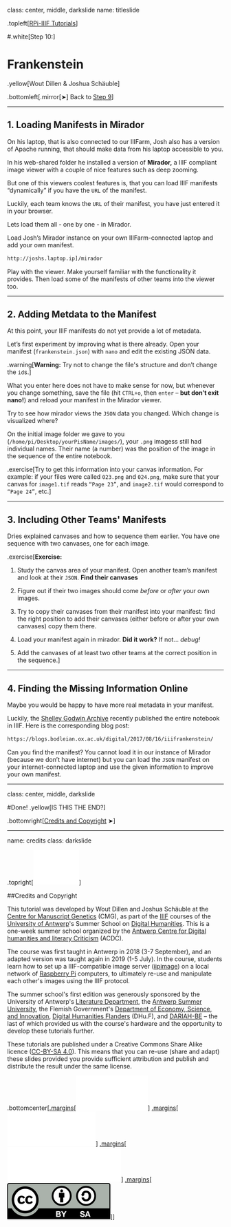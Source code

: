 class: center, middle, darkslide
name: titleslide

.topleft[[RPi-IIIF Tutorials](index.html)] 

#.white[Step 10:]

# Frankenstein 
.yellow[Wout Dillen & Joshua Schäuble]

.bottomleft[.mirror[&#10148;] Back to [Step 9](step9.html)]

---

## 1. Loading Manifests in Mirador

On his laptop, that is also connected to our IIIFarm, Josh also has a version of Apache running, that should make data from his laptop accessible to you. 

In his web-shared folder he installed a version of **Mirador,** a IIIF compliant image viewer with a couple of nice features such as deep zooming.

But one of this viewers coolest features is, that you can load IIIF manifests “dynamically” if you have the `URL` of the manifest.

Luckily, each team knows the `URL` of their manifest, you have just entered it in your browser.

Lets load them all - one by one - in Mirador.

Load Josh’s Mirador instance on your own IIIFarm-connected laptop and add your own manifest.

```bash
http://joshs.laptop.ip]/mirador
```

Play with the viewer. Make yourself  familiar with the functionality it provides. Then load some of the manifests of other teams into the viewer too.

---

## 2. Adding Metdata to the Manifest

At this point, your IIIF manifests do not yet provide a lot of metadata. 

Let’s first experiment by improving what is there already. Open your manifest (`frankenstein.json`) with `nano` and edit the existing JSON data.

.warning[**Warning:** Try not to change the file's structure and don’t change the `id`s.]

What you enter here does not have to make sense for now, but whenever you change something, save the file (hit `CTRL+o`, then `enter` – **but don’t exit nano!**) and reload your manifest in the Mirador viewer.

Try to see how mirador views the `JSON` data you changed. Which change is visualized where?

On the initial image folder we gave to you (`/home/pi/Desktop/yourPisName/images/`), your `.png` imagess still had individual names. Their name (a number) was the position of the image in the sequence of the entire notebook. 

.exercise[Try to get this information into your canvas information. For example: if your files were called `023.png` and `024.png`, make sure that your canvas for `image1.tif` reads `“Page 23”`, and `image2.tif` would correspond to `“Page 24”`, etc.] 

---

## 3. Including Other Teams' Manifests 

Dries explained canvases and how to sequence them earlier. You have one sequence with two canvases, one for each image.

.exercise[**Exercise:**

1.  Study the canvas area of your manifest. Open another team’s manifest and look at their `JSON`. **Find their canvases** 

2. Figure out if their two images should come _before_ or _after_ your own images.

3. Try to copy their canvases from their manifest into your manifest: find the right position to add their canvases (either before or after your own canvases) copy them there.

4. Load your manifest again in mirador. **Did it work?** If not… _debug!_

5. Add the canvases of at least two other teams at the correct position in the sequence.]

---

## 4. Finding the Missing Information Online

Maybe you would be happy to have more real metadata in your manifest.

Luckily, the [Shelley Godwin Archive](http://shelleygodwinarchive.org) recently published the entire notebook in IIIF. Here is the corresponding blog post:

```bash
https://blogs.bodleian.ox.ac.uk/digital/2017/08/16/iiifrankenstein/
``` 

Can you find the manifest? You cannot load it in our instance of Mirador (because we don’t have internet) but you can load the `JSON` manifest on your internet-connected laptop and use the given information to improve your own manifest.

---

class: center, middle, darkslide

#Done!
.yellow[IS THIS THE END?]

.bottomright[[Credits and Copyright](#credits) &#10148;]

---

name: credits
class: darkslide

.topright[[![UAntwerpen](img/logos/ua.svg)](https://www.uantwerpen.be/)]

##Credits and Copyright

This tutorial was developed by Wout Dillen and Joshua Schäuble at the [Centre for Manuscript Genetics](https://www.uantwerpen.be/en/research-groups/centre-for-manuscript-genetics/) (CMG), as part of the [IIIF](https://iiif.io) courses of the [University of Antwerp](https://www.uantwerpen.be/)'s Summer School on [Digital Humanities](https://www.uantwerpen.be/en/summer-schools/digital-humanities--/). This is a one-week summer school organized by the [Antwerp Centre for Digital humanities and literary Criticism](https://www.uantwerpen.be/en/research-groups/digitalhumanities/) (ACDC). 

The course was first taught in Antwerp in 2018 (3-7 September), and an adapted version was taught again in 2019 (1-5 July). In the course, students learn how to set up a IIIF-compatible image server ([iipimage](http://iipimage.sourceforge.net)) on a local network of [Raspberry Pi](https://www.raspberrypi.org) computers, to ultimately re-use and manipulate each other's images using the IIIF protocol. 

The summer school's first edition was generously sponsored by the University of Antwerp's [Literature Department](https://www.uantwerpen.be/en/faculties/faculty-of-arts/research-and-valoris/departments/department-of-literature/), the [Antwerp Summer University](https://www.uantwerpen.be/en/education/international/international-students/antwerp-summer-university/), the Flemish Government's [Department of Economy, Science, and Innovation](https://www.ewi-vlaanderen.be), [Digital Humanities Flanders](http://uahost.uantwerpen.be/platformdh/index.php/dhu-f/) (DHu.F), and [DARIAH-BE](http://be.dariah.eu) – the last of which provided us with the course's hardware and the opportunity to develop these tutorials further. 

These tutorials are published under a Creative Commons Share Alike licence ([CC-BY-SA 4.0](https://creativecommons.org/licenses/by-sa/4.0/)). This means that you can re-use (share and adapt) these slides provided you provide sufficient attribution and publish and distribute the result under the same license.

.bottomcenter[[.margins[![Digital Humanities Flanders](img/logos/dhuf.svg)]](http://uahost.uantwerpen.be/platformdh/index.php/dhu-f/) [.margins[![ewi-vlaanderen](img/logos/ewi.svg)]](https://www.ewi-vlaanderen.be) [.margins[![DARIAH-BE](img/logos/dariah.svg)]](http://be.dariah.eu) [.margins[![CC-BY-SA 4.0](img/logos/ccbysa.svg)]](https://creativecommons.org/licenses/by-sa/4.0/)]